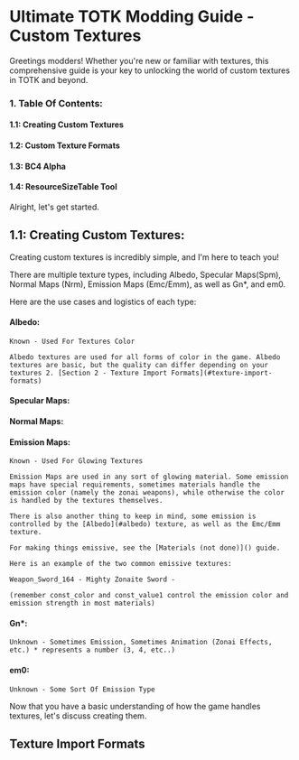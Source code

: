 # Ultimate TOTK Modding Guide - Custom Textures

Greetings modders! Whether you're new or familiar with textures, this comprehensive guide is your key to unlocking the world of custom textures in TOTK and beyond.

### 1. Table Of Contents:

#### 1.1: Creating Custom Textures

#### 1.2: Custom Texture Formats

#### 1.3: BC4 Alpha

#### 1.4: ResourceSizeTable Tool

Alright, let's get started.

## 1.1: Creating Custom Textures:

Creating custom textures is incredibly simple, and I'm here to teach you!

There are multiple texture types, including Albedo, Specular Maps(Spm), Normal Maps (Nrm), Emission Maps (Emc/Emm), as well as Gn*, and em0.

Here are the use cases and logistics of each type:

#### Albedo:

    Known - Used For Textures Color

    Albedo textures are used for all forms of color in the game. Albedo textures are basic, but the quality can differ depending on your textures 2. [Section 2 - Texture Import Formats](#texture-import-formats)

#### Specular Maps:

#### Normal Maps:

#### Emission Maps:

    Known - Used For Glowing Textures

    Emission Maps are used in any sort of glowing material. Some emission maps have special requirements, sometimes materials handle the emission color (namely the zonai weapons), while otherwise the color is handled by the textures themselves.

    There is also another thing to keep in mind, some emission is controlled by the [Albedo](#albedo) texture, as well as the Emc/Emm texture.

    For making things emissive, see the [Materials (not done)]() guide.

    Here is an example of the two common emissive textures:

    Weapon_Sword_164 - Mighty Zonaite Sword - 

    (remember const_color and const_value1 control the emission color and emission strength in most materials)

#### Gn*:

    Unknown - Sometimes Emission, Sometimes Animation (Zonai Effects, etc.) * represents a number (3, 4, etc..)

#### em0:

    Unknown - Some Sort Of Emission Type

Now that you have a basic understanding of how the game handles textures, let's discuss creating them.

## Texture Import Formats